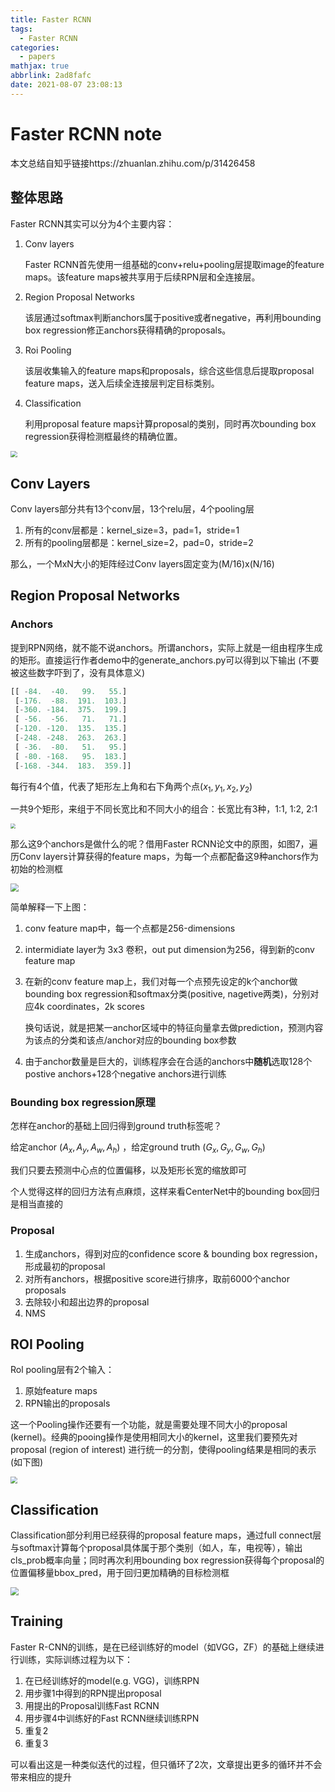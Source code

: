 ```yaml
---
title: Faster RCNN
tags:
  - Faster RCNN
categories:
  - papers
mathjax: true
abbrlink: 2ad8fafc
date: 2021-08-07 23:08:13
---
```


# Faster RCNN note

本文总结自知乎链接https://zhuanlan.zhihu.com/p/31426458

## 整体思路

Faster RCNN其实可以分为4个主要内容：

1. Conv layers 

   Faster RCNN首先使用一组基础的conv+relu+pooling层提取image的feature maps。该feature maps被共享用于后续RPN层和全连接层。

2. Region Proposal Networks

   该层通过softmax判断anchors属于positive或者negative，再利用bounding box regression修正anchors获得精确的proposals。

3. Roi Pooling

   该层收集输入的feature maps和proposals，综合这些信息后提取proposal feature maps，送入后续全连接层判定目标类别。

4. Classification

   利用proposal feature maps计算proposal的类别，同时再次bounding box regression获得检测框最终的精确位置。

<img src="Faster-RCNN-笔记/image-20210614151135341.png" style="zoom: 67%;" />

## Conv Layers

Conv layers部分共有13个conv层，13个relu层，4个pooling层 

1. 所有的conv层都是：kernel_size=3，pad=1，stride=1
2. 所有的pooling层都是：kernel_size=2，pad=0，stride=2

那么，一个MxN大小的矩阵经过Conv layers固定变为(M/16)x(N/16)

## Region Proposal Networks

### Anchors

提到RPN网络，就不能不说anchors。所谓anchors，实际上就是一组由程序生成的矩形。直接运行作者demo中的generate_anchors.py可以得到以下输出 (不要被这些数字吓到了，没有具体意义)

```python
[[ -84.  -40.   99.   55.]
 [-176.  -88.  191.  103.]
 [-360. -184.  375.  199.]
 [ -56.  -56.   71.   71.]
 [-120. -120.  135.  135.]
 [-248. -248.  263.  263.]
 [ -36.  -80.   51.   95.]
 [ -80. -168.   95.  183.]
 [-168. -344.  183.  359.]]
```

每行有4个值，代表了矩形左上角和右下角两个点$(x_1, y_1, x_2, y_2)$ 

一共9个矩形，来组于不同长宽比和不同大小的组合：长宽比有3种，1:1, 1:2, 2:1

<img src="Faster-RCNN-笔记/image-20210614152512944.png" style="zoom:50%;" />

那么这9个anchors是做什么的呢？借用Faster RCNN论文中的原图，如图7，遍历Conv layers计算获得的feature maps，为每一个点都配备这9种anchors作为初始的检测框

<img src="Faster-RCNN-笔记/v2-c93db71cc8f4f4fd8cfb4ef2e2cef4f4_720w.jpg" style="zoom:80%;" />

简单解释一下上图：

1. conv feature map中，每一个点都是256-dimensions

2. intermidiate layer为 3x3 卷积，out put dimension为256，得到新的conv feature map

3. 在新的conv feature map上，我们对每一个点预先设定的k个anchor做bounding box regression和softmax分类(positive, nagetive两类)，分别对应4k coordinates，2k scores

   换句话说，就是把某一anchor区域中的特征向量拿去做prediction，预测内容为该点的分类和该点/anchor对应的bounding box参数

4. 由于anchor数量是巨大的，训练程序会在合适的anchors中**随机**选取128个postive anchors+128个negative anchors进行训练

### Bounding box regression原理

怎样在anchor的基础上回归得到ground truth标签呢？

给定anchor $(A_x, A_y, A_w, A_h)$ ，给定ground truth $(G_x, G_y, G_w, G_h)$

我们只要去预测中心点的位置偏移，以及矩形长宽的缩放即可

个人觉得这样的回归方法有点麻烦，这样来看CenterNet中的bounding box回归是相当直接的

### Proposal 

1. 生成anchors，得到对应的confidence score & bounding box regression，形成最初的proposal
2. 对所有anchors，根据positive score进行排序，取前6000个anchor proposals
3. 去除较小和超出边界的proposal
4. NMS

## ROI Pooling

Rol pooling层有2个输入：

1. 原始feature maps
2. RPN输出的proposals

这一个Pooling操作还要有一个功能，就是需要处理不同大小的proposal (kernel)。经典的pooing操作是使用相同大小的kernel，这里我们要预先对 proposal (region of interest) 进行统一的分割，使得pooling结果是相同的表示(如下图)

<img src="Faster-RCNN-笔记/image-20210614164103022.png" style="zoom: 67%;" />

## Classification

Classification部分利用已经获得的proposal feature maps，通过full connect层与softmax计算每个proposal具体属于那个类别（如人，车，电视等），输出cls_prob概率向量；同时再次利用bounding box regression获得每个proposal的位置偏移量bbox_pred，用于回归更加精确的目标检测框

<img src="Faster-RCNN-笔记/image-20210614164211554.png" style="zoom:80%;" />

## Training

Faster R-CNN的训练，是在已经训练好的model（如VGG，ZF）的基础上继续进行训练，实际训练过程为以下：

1. 在已经训练好的model(e.g. VGG)，训练RPN
2. 用步骤1中得到的RPN提出proposal
3. 用提出的Proposal训练Fast RCNN
4. 用步骤4中训练好的Fast RCNN继续训练RPN
5. 重复2
6. 重复3

可以看出这是一种类似迭代的过程，但只循环了2次，文章提出更多的循环并不会带来相应的提升
